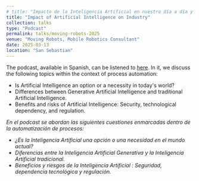 ```yaml
---
# title: "Impacto de la Inteligencia Artificial en nuestro día a día y en la Industria"
title: "Impact of Artificial Intelligence on Industry"
collection: talks
type: "Podcast"
permalink: talks/moving-robots-2025
venue: "Moving Robots, Mobile Robotics Consultant"
date: 2025-03-13
location: "San Sebastian"
---
```



The podcast, available in Spanish, can be listened to [here](https://youtu.be/bMSQBr7gBX8). In it, we discuss the following topics within the context of process automation:
- Is Artificial Intelligence an option or a necessity in today's world?
- Differences between Generative Artificial Intelligence and traditional Artificial Intelligence.
- Benefits and risks of Artificial Intelligence: Security, technological dependency, and regulation.

*En el podcast se abordan las siguientes cuestiones enmarcadas dentro de la automatización de procesos:*
- *¿Es la Inteligencia Artificial una opción o una necesidad en el mundo actual?*
- *Diferencias entre la Inteligencia Artificial Generativa y la Inteligencia Artificial tradicional.*
- *Beneficios y riesgos de la Inteligencia Artificial : Seguridad, dependencia tecnológica y regulación.*


